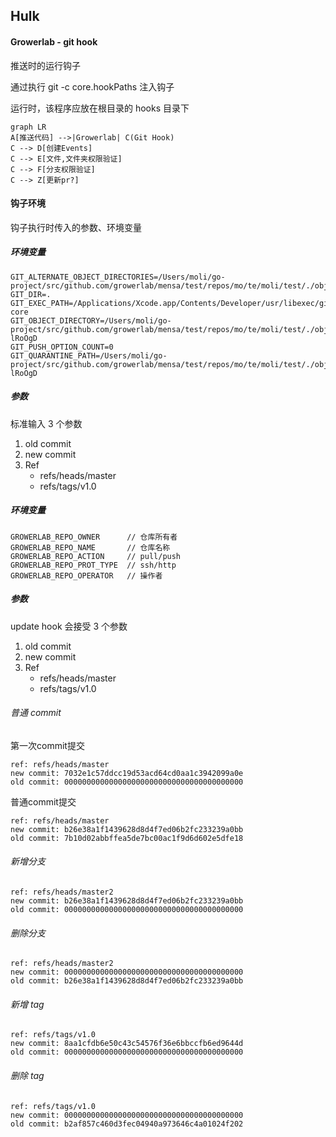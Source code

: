 ## Hulk

#### Growerlab - git hook

推送时的运行钩子

通过执行 git -c core.hookPaths 注入钩子

运行时，该程序应放在根目录的 hooks 目录下

```mermaid
graph LR
A[推送代码] -->|Growerlab| C(Git Hook)
C --> D[创建Events]
C --> E[文件,文件夹权限验证]
C --> F[分支权限验证]
C --> Z[更新pr?]
```

#### 钩子环境

钩子执行时传入的参数、环境变量

##### 环境变量

```shell
GIT_ALTERNATE_OBJECT_DIRECTORIES=/Users/moli/go-project/src/github.com/growerlab/mensa/test/repos/mo/te/moli/test/./objects
GIT_DIR=.
GIT_EXEC_PATH=/Applications/Xcode.app/Contents/Developer/usr/libexec/git-core
GIT_OBJECT_DIRECTORY=/Users/moli/go-project/src/github.com/growerlab/mensa/test/repos/mo/te/moli/test/./objects/incoming-lRoOgD
GIT_PUSH_OPTION_COUNT=0
GIT_QUARANTINE_PATH=/Users/moli/go-project/src/github.com/growerlab/mensa/test/repos/mo/te/moli/test/./objects/incoming-lRoOgD
```

##### 参数

标准输入 3 个参数

1. old commit
2. new commit
3. Ref
   - refs/heads/master
   - refs/tags/v1.0

##### 环境变量

```shell
GROWERLAB_REPO_OWNER      // 仓库所有者
GROWERLAB_REPO_NAME       // 仓库名称
GROWERLAB_REPO_ACTION     // pull/push
GROWERLAB_REPO_PROT_TYPE  // ssh/http
GROWERLAB_REPO_OPERATOR   // 操作者
```

##### 参数

update hook 会接受 3 个参数

1. old commit
2. new commit
3. Ref
   - refs/heads/master
   - refs/tags/v1.0

###### 普通 commit

第一次commit提交
```
ref: refs/heads/master
new commit: 7032e1c57ddcc19d53acd64cd0aa1c3942099a0e
old commit: 0000000000000000000000000000000000000000
```

普通commit提交
```
ref: refs/heads/master
new commit: b26e38a1f1439628d8d4f7ed06b2fc233239a0bb
old commit: 7b10d02abbffea5de7bc00ac1f9d6d602e5dfe18
```

###### 新增分支

```
ref: refs/heads/master2
new commit: b26e38a1f1439628d8d4f7ed06b2fc233239a0bb
old commit: 0000000000000000000000000000000000000000
```

###### 删除分支

```
ref: refs/heads/master2
new commit: 0000000000000000000000000000000000000000
old commit: b26e38a1f1439628d8d4f7ed06b2fc233239a0bb
```

###### 新增 tag

```
ref: refs/tags/v1.0
new commit: 8aa1cfdb6e50c43c54576f36e6bbccfb6ed9644d
old commit: 0000000000000000000000000000000000000000
```

###### 删除 tag

```
ref: refs/tags/v1.0
new commit: 0000000000000000000000000000000000000000
old commit: b2af857c460d3fec04940a973646c4a01024f202
```
